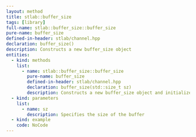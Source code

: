 ```yaml
---
layout: method
title: stlab::buffer_size
tags: [library]
full-name: stlab::buffer_size::buffer_size
pure-name: buffer_size
defined-in-header: stlab/channel.hpp 
declaration: buffer_size()
description: Constructs a new buffer_size object
entities:
  - kind: methods
    list:
      - name: stlab::buffer_size::buffer_size
        pure-name: buffer_size
        defined-in-header: stlab/channel.hpp 
        declaration: buffer_size(std::size_t sz)
        description: Constructs a new buffer_size object and initializes with the value sz.
  - kind: parameters
    list:
      - name: sz
        description: Specifies the size of the buffer
  - kind: example
    code: NoCode
---
```

